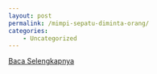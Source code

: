 ```yaml
---
layout: post
permalink: /mimpi-sepatu-diminta-orang/
categories:
    - Uncategorized
---
```


[Baca Selengkapnya](/09)